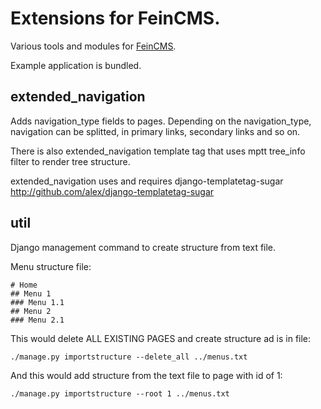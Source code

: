 Extensions for FeinCMS.
=======================

Various tools and modules for [FeinCMS](http://github.com/matthiask/feincms).

Example application is bundled.

extended_navigation
-------------------

Adds navigation_type fields to pages.
Depending on the navigation_type, navigation can be splitted, in primary links, secondary links and so on.

There is also extended_navigation template tag that uses mptt tree_info filter to render tree structure.

extended_navigation uses and requires django-templatetag-sugar
http://github.com/alex/django-templatetag-sugar


util
----

Django management command to create structure from text file.

Menu structure file:

	# Home
	## Menu 1
	### Menu 1.1
	## Menu 2
	### Menu 2.1

This would delete ALL EXISTING PAGES and create structure ad is in file:

	./manage.py importstructure --delete_all ../menus.txt
	
And this would add structure from the text file to page with id of 1:

	./manage.py importstructure --root 1 ../menus.txt
